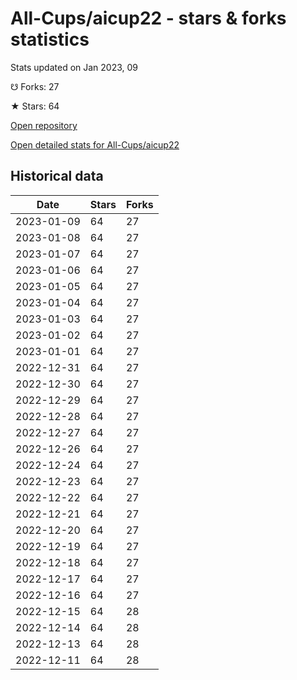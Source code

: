 # All-Cups/aicup22 - stars & forks statistics

Stats updated on Jan 2023, 09

☋ Forks: 27

★ Stars: 64

[Open repository](https://github.com/All-Cups/aicup22)

[Open detailed stats for All-Cups/aicup22](https://reviewgithub.com/rep/All-Cups/aicup22)

## Historical data
| Date | Stars | Forks |
|------|-------|-------|
| 2023-01-09 | 64 | 27 | 
| 2023-01-08 | 64 | 27 | 
| 2023-01-07 | 64 | 27 | 
| 2023-01-06 | 64 | 27 | 
| 2023-01-05 | 64 | 27 | 
| 2023-01-04 | 64 | 27 | 
| 2023-01-03 | 64 | 27 | 
| 2023-01-02 | 64 | 27 | 
| 2023-01-01 | 64 | 27 | 
| 2022-12-31 | 64 | 27 | 
| 2022-12-30 | 64 | 27 | 
| 2022-12-29 | 64 | 27 | 
| 2022-12-28 | 64 | 27 | 
| 2022-12-27 | 64 | 27 | 
| 2022-12-26 | 64 | 27 | 
| 2022-12-24 | 64 | 27 | 
| 2022-12-23 | 64 | 27 | 
| 2022-12-22 | 64 | 27 | 
| 2022-12-21 | 64 | 27 | 
| 2022-12-20 | 64 | 27 | 
| 2022-12-19 | 64 | 27 | 
| 2022-12-18 | 64 | 27 | 
| 2022-12-17 | 64 | 27 | 
| 2022-12-16 | 64 | 27 | 
| 2022-12-15 | 64 | 28 | 
| 2022-12-14 | 64 | 28 | 
| 2022-12-13 | 64 | 28 | 
| 2022-12-11 | 64 | 28 | 

